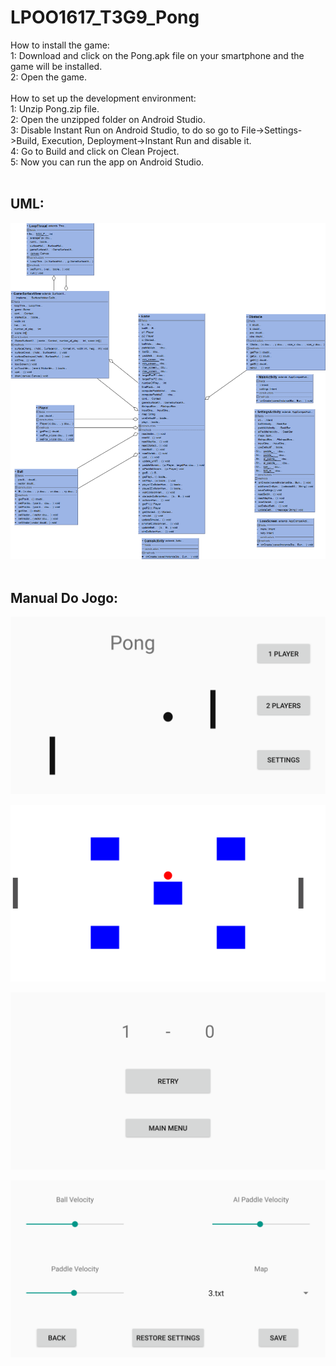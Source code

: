 # LPOO1617_T3G9_Pong
How to install the game:<br />
1: Download and click on the Pong.apk file on your smartphone and the game will be installed.<br />
2: Open the game.<br /><br />
How to set up the development environment:<br />
1: Unzip Pong.zip file.<br />
2: Open the unzipped folder on Android Studio.<br />
3: Disable Instant Run on Android Studio, to do so go to File->Settings->Build, Execution, Deployment->Instant Run and disable it.<br />
4: Go to Build and click on Clean Project.<br />
5: Now you can run the app on Android Studio.<br /><br />
## UML:
![alt tag](https://github.com/leonardogomesc/LPOO1617_T3G9_Pong/blob/finalRelease/pongUML.png)
<br /><br />
## Manual Do Jogo:

![alt tag](https://github.com/leonardogomesc/LPOO1617_T3G9_Pong/blob/finalRelease/Screenshot_20170611-193110%5B1%5D.png)


![alt tag](https://github.com/leonardogomesc/LPOO1617_T3G9_Pong/blob/finalRelease/Screenshot_20170611-193148%5B1%5D.png)


![alt tag](https://github.com/leonardogomesc/LPOO1617_T3G9_Pong/blob/finalRelease/Screenshot_20170611-193158%5B1%5D.png)


![alt tag](https://github.com/leonardogomesc/LPOO1617_T3G9_Pong/blob/finalRelease/Screenshot_20170611-193133%5B1%5D.png)
